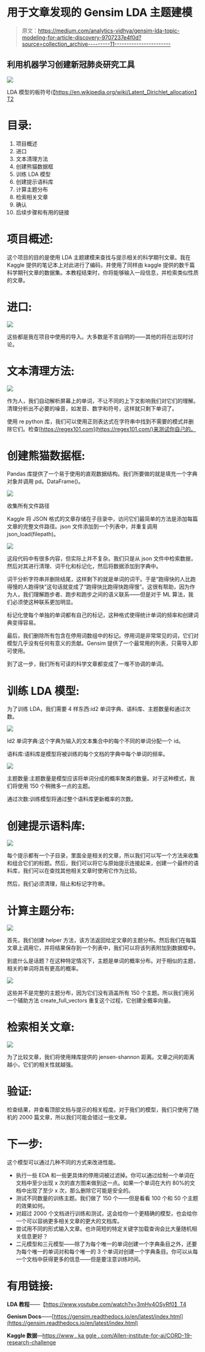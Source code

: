 # 用于文章发现的 Gensim LDA 主题建模

> 原文：<https://medium.com/analytics-vidhya/gensim-lda-topic-modeling-for-article-discovery-9707237e4f0d?source=collection_archive---------11----------------------->

## **利用机器学习创建新冠肺炎研究工具**

![](img/10c9a13f74324ac5c7b6c500f007e38e.png)

LDA 模型的板符号(【https://en.wikipedia.org/wiki/Latent_Dirichlet_allocation】T2

# **目录:**

1.  项目概述
2.  进口
3.  文本清理方法
4.  创建熊猫数据框
5.  训练 LDA 模型
6.  创建提示语料库
7.  计算主题分布
8.  检索相关文章
9.  确认
10.  后续步骤和有用的链接

# **项目概述:**

这个项目的目的是使用 LDA 主题建模来查找与提示相关的科学期刊文章。我在 Kaggle 提供的笔记本上对此进行了编码，并使用了同样由 kaggle 提供的数千篇科学期刊文章的数据集。本教程结束时，你将能够输入一段信息，并检索类似性质的文章。

# **进口:**

![](img/a42c9652897cb7d3b1d8af6eebd492d6.png)

这些都是我在项目中使用的导入。大多数是不言自明的——其他的将在出现时讨论。

# **文本清理方法:**

![](img/065139b8a2a35bc1c4bc5a1fea3dcde4.png)

作为人，我们自动解析屏幕上的单词，不让不同的上下文影响我们对它们的理解。清理分析出不必要的噪音，如发音、数字和符号，这样就只剩下单词了。

使用 re python 库，我们可以使用正则表达式在字符串中找到不需要的模式并删除它们。检查[https://regex101.com](https://regex101.com/)来测试你自己的。

# **创建熊猫数据框:**

Pandas 库提供了一个易于使用的直观数据结构。我们所要做的就是填充一个字典对象并调用 pd。DataFrame()。

![](img/0e84c9dea7c49da8c3e0b7f1cb106955.png)

收集所有文件路径

Kaggle 将 JSON 格式的文章存储在子目录中，访问它们最简单的方法是添加每篇文章的完整文件路径。json 文件添加到一个列表中，并重复调用 json_load(filepath)。

![](img/8f6897abeee9bbb7eca5907edcc2aa47.png)

这段代码中有很多内容，但实际上并不复杂。我们只是从 json 文件中检索数据，然后对其进行清理、词干化和标记化，然后将数据添加到字典中。

词干分析字符串并删除结尾，这样剩下的就是单词的词干。于是“跑得快的人比跑得慢的人跑得快”这句话就变成了“跑得快比跑得快跑得慢”。这很有帮助，因为作为人，我们理解跑步者、跑步和跑步之间的语义联系——但是对于 ML 算法，我们必须使这种联系更加明显。

标记化使每个单独的单词都有自己的标记，这种格式使得统计单词的频率和创建词典变得容易。

最后，我们删除所有包含在停用词数组中的标记。停用词是非常常见的词，它们对模型几乎没有任何有意义的贡献。Gensim 提供了一个最常用的列表，只需导入即可使用。

到了这一步，我们所有可读的科学文章都变成了一堆不协调的单词。

# **训练 LDA 模型:**

为了训练 LDA，我们需要 4 样东西:id2 单词字典、语料库、主题数量和通过次数。

![](img/6716b729893430376f17130253c238de.png)

Id2 单词字典:这个字典为输入的文本集合中的每个不同的单词分配一个 id。

语料库:语料库是模型将被训练的每个文档的字典中每个单词的频率。

![](img/1595031da44772b9460570cc166154f4.png)

主题数量:主题数量是模型应该将单词分成的概率聚类的数量。对于这种模式，我们将使用 150 个稍微多一点的主题。

通过次数:训练模型将通过整个语料库更新概率的次数。

# **创建提示语料库:**

![](img/d3087a42c440da998962b191fa2aa304.png)

每个提示都有一个子目录，里面全是相关的文章，所以我们可以写一个方法来收集和组合它们的标题。然后，我们可以将它与原始提示连接起来，创建一个最终的语料库，我们可以在查找其他相关文章时使用它作为比较。

然后，我们必须清理，阻止和标记字符串。

# **计算主题分布:**

![](img/99662cc2eb08e9ce0b1ad046cface7fc.png)

首先，我们创建 helper 方法，该方法返回给定文章的主题分布。然后我们在每篇文章上调用它，并将结果保存到一个列表中，我们可以将该列表附加到数据框中。

到底什么是话题？在这种特定情况下，主题是单词的概率分布。对于相似的主题，相关的单词将具有更高的概率。

![](img/cd0f6edd27cd4cd792a248af720cbc54.png)

这些并不是完整的主题分布，因为它们没有涵盖所有 150 个主题。所以我们用另一个辅助方法 create_full_vectors 重复这个过程，它创建全概率向量。

# **检索相关文章:**

![](img/50ee4b700376aff76e892c4683cc8919.png)

为了比较文章，我们将使用辣库提供的 jensen-shannon 距离。文章之间的距离越小，它们的相关性就越强。

# **验证:**

检查结果，并查看顶部文档与提示的相关程度。对于我们的模型，我们只使用了随机的 2000 篇文章，所以我们可能会错过一些文章。

# **下一步:**

这个模型可以通过几种不同的方式来改进性能。

*   执行一些 EDA 和一些更具体的停用词被过滤掉。你可以通过绘制一个单词在文档中至少出现 x 次的直方图来做到这一点。如果一个单词在大约 80%的文档中出现了至少 x 次，那么删除它可能是安全的。
*   测试不同数量的训练主题。我们做了 150 个——但是看看 100 个和 50 个主题的效果如何。
*   对超过 2000 个文档进行训练和测试，这会给你一个更精确的模型，也会给你一个可以容纳更多相关文章的更大的文档库。
*   尝试用不同的形式输入文章。也许简短的特定关键字加载查询会比大量随机相关信息更好？
*   二元模型和三元模型——除了为每个唯一的单词创建一个字典条目之外，还要为每个唯一的单词对和每个唯一的 3 个单词对创建一个字典条目。你可以从每一个文档中获得更多的信息——但是要注意训练时间。

# **有用链接:**

**LDA 教程**——【https://www.youtube.com/watch?v=3mHy4OSyRf0】T4

**Genism Docs**——[https://gensim.readthedocs.io/en/latest/index.html](https://gensim.readthedocs.io/en/latest/index.html)

**Kaggle 数据**—[https://www . ka ggle . com/Allen-institute-for-ai/CORD-19-research-challenge](https://www.kaggle.com/allen-institute-for-ai/CORD-19-research-challenge)